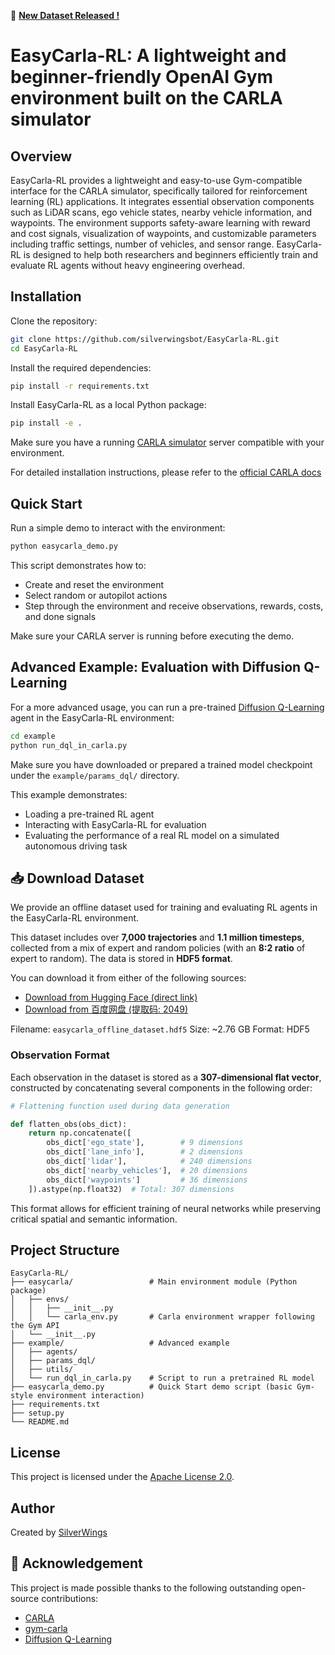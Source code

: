 🚀 [**New Dataset Released !**](#-download-dataset)

# EasyCarla-RL: A lightweight and beginner-friendly OpenAI Gym environment built on the CARLA simulator

## Overview

EasyCarla-RL provides a lightweight and easy-to-use Gym-compatible interface for the CARLA simulator, specifically tailored for reinforcement learning (RL) applications. It integrates essential observation components such as LiDAR scans, ego vehicle states, nearby vehicle information, and waypoints. The environment supports safety-aware learning with reward and cost signals, visualization of waypoints, and customizable parameters including traffic settings, number of vehicles, and sensor range. EasyCarla-RL is designed to help both researchers and beginners efficiently train and evaluate RL agents without heavy engineering overhead.

## Installation

Clone the repository:

```bash
git clone https://github.com/silverwingsbot/EasyCarla-RL.git
cd EasyCarla-RL
```

Install the required dependencies:

```bash
pip install -r requirements.txt
```

Install EasyCarla-RL as a local Python package:

```bash
pip install -e .
```

Make sure you have a running [CARLA simulator](https://carla.org/) server compatible with your environment.

For detailed installation instructions, please refer to the [official CARLA docs](https://carla.readthedocs.io/en/0.9.13/start_quickstart/)

## Quick Start

Run a simple demo to interact with the environment:

```bash
python easycarla_demo.py
```

This script demonstrates how to:
- Create and reset the environment
- Select random or autopilot actions
- Step through the environment and receive observations, rewards, costs, and done signals

Make sure your CARLA server is running before executing the demo.

## Advanced Example: Evaluation with Diffusion Q-Learning

For a more advanced usage, you can run a pre-trained [Diffusion Q-Learning](https://github.com/Zhendong-Wang/Diffusion-Policies-for-Offline-RL) agent in the EasyCarla-RL environment:

```bash
cd example
python run_dql_in_carla.py
```

Make sure you have downloaded or prepared a trained model checkpoint under the `example/params_dql/` directory.

This example demonstrates:
- Loading a pre-trained RL agent
- Interacting with EasyCarla-RL for evaluation
- Evaluating the performance of a real RL model on a simulated autonomous driving task

## 📥 Download Dataset

We provide an offline dataset used for training and evaluating RL agents in the EasyCarla-RL environment.

This dataset includes over **7,000 trajectories** and **1.1 million timesteps**, collected from a mix of expert and random policies (with an **8:2 ratio** of expert to random). The data is stored in **HDF5 format**.

You can download it from either of the following sources:

*  [Download from Hugging Face (direct link)](https://huggingface.co/datasets/silverwingsbot/easycarla/resolve/main/easycarla_offline_dataset.hdf5)
*  [Download from 百度网盘 (提取码: 2049)](https://pan.baidu.com/s/1yhCFzl4RFHzxfszebYnOIg?pwd=2049)

Filename: `easycarla_offline_dataset.hdf5` Size: \~2.76 GB Format: HDF5

### Observation Format

Each observation in the dataset is stored as a **307-dimensional flat vector**, constructed by concatenating several components in the following order:

```python
# Flattening function used during data generation

def flatten_obs(obs_dict):
    return np.concatenate([
        obs_dict['ego_state'],        # 9 dimensions
        obs_dict['lane_info'],        # 2 dimensions
        obs_dict['lidar'],            # 240 dimensions
        obs_dict['nearby_vehicles'],  # 20 dimensions
        obs_dict['waypoints']         # 36 dimensions
    ]).astype(np.float32)  # Total: 307 dimensions
```

This format allows for efficient training of neural networks while preserving critical spatial and semantic information.

## Project Structure

```
EasyCarla-RL/                    
├── easycarla/                 # Main environment module (Python package)
│   ├── envs/                     
│   │   ├── __init__.py           
│   │   └── carla_env.py       # Carla environment wrapper following the Gym API
│   └── __init__.py               
├── example/                   # Advanced example
│   ├── agents/                   
│   ├── params_dql/               
│   ├── utils/                    
│   └── run_dql_in_carla.py    # Script to run a pretrained RL model
├── easycarla_demo.py          # Quick Start demo script (basic Gym-style environment interaction)
├── requirements.txt              
├── setup.py                      
└── README.md                     
```

## License

This project is licensed under the [Apache License 2.0](https://www.apache.org/licenses/LICENSE-2.0).

## Author

Created by [SilverWings](https://github.com/silverwingsbot)

## 💓 Acknowledgement

This project is made possible thanks to the following outstanding open-source contributions:

- [CARLA](https://carla.org/)
- [gym-carla](https://github.com/cjy1992/gym-carla)
- [Diffusion Q-Learning](https://github.com/Zhendong-Wang/Diffusion-Policies-for-Offline-RL)
